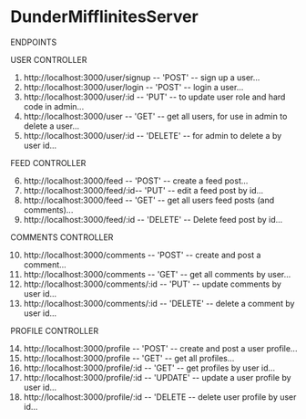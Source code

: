 # DunderMifflinitesServer

ENDPOINTS

USER CONTROLLER

1) http://localhost:3000/user/signup -- 'POST' -- sign up a user...
2) http://localhost:3000/user/login -- 'POST' -- login a user...
3) http://localhost:3000/user/:id -- 'PUT' -- to update user role and hard code in admin...
4) http://localhost:3000/user -- 'GET' -- get all users, for use in admin to delete a user...
5) http://localhost:3000/user/:id -- 'DELETE' -- for admin to delete a by user id...

FEED CONTROLLER

6) http://localhost:3000/feed -- 'POST' -- create a feed post...
7) http://localhost:3000/feed/:id-- 'PUT' -- edit a feed  post by id...
8) http://localhost:3000/feed -- 'GET' -- get all users feed posts (and comments)...
9) http://localhost:3000/feed/:id -- 'DELETE' -- Delete feed post by id...

COMMENTS CONTROLLER

10) http://localhost:3000/comments -- 'POST' -- create and post a comment...
11) http://localhost:3000/comments -- 'GET' -- get all comments by user...
12) http://localhost:3000/comments/:id -- 'PUT' -- update comments by user id...
13) http://localhost:3000/comments/:id -- 'DELETE' -- delete a comment by user id...

PROFILE CONTROLLER

14) http://localhost:3000/profile -- 'POST' -- create and post a user profile...
15) http://localhost:3000/profile -- 'GET' -- get all profiles...
16) http://localhost:3000/profile/:id -- 'GET' -- get profiles by user id...
17) http://localhost:3000/profile/:id -- 'UPDATE' -- update a user profile by user id...
18) http://localhost:3000/profile/:id -- 'DELETE -- delete  user profile by user id...

